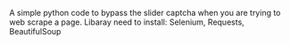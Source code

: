 A simple python code to bypass the slider captcha when you are trying to web scrape a page.
Libaray need to install: Selenium, Requests, BeautifulSoup